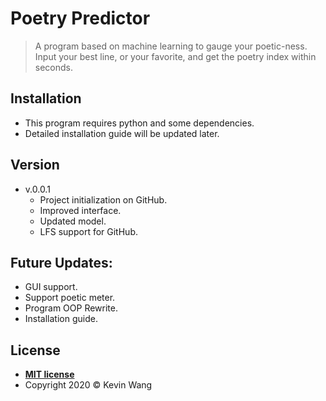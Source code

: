 # Poetry Predictor

> A program based on machine learning to gauge your poetic-ness. Input your best line, or your favorite, and get the poetry index within seconds.

## Installation

- This program requires python and some dependencies.
- Detailed installation guide will be updated later.

## Version

* v.0.0.1
  - Project initialization on GitHub.
  - Improved interface.
  - Updated model.
  - LFS support for GitHub.

## Future Updates:
- GUI support.
- Support poetic meter.
- Program OOP Rewrite.
- Installation guide.


## License

- **[MIT license](http://opensource.org/licenses/mit-license.php)**
- Copyright 2020 © Kevin Wang

